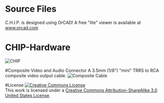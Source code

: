 # Source Files
C.H.I.P. is designed using OrCAD! A free "lite" viewer is available at <a href="http://www.orcad.com/">www.orcad.com</a>

# CHIP-Hardware
![CHIP](https://raw.githubusercontent.com/zshift/CHIP-Hardware/master/CHIP[v1_0]/CHIP_v1_0_PINOUT.png)

#Composite Video and Audio Connector
A 3.5mm (1/8") "mini" TRRS to RCA composite video output cable.
![Composite Cable](https://raw.githubusercontent.com/zshift/CHIP-Hardware/master/CHIP[v1_0]/trrs_annotated.png)

#License
<a rel="license" href="http://creativecommons.org/licenses/by-sa/3.0/us/"><img alt="Creative Commons License" style="border-width:0" src="https://i.creativecommons.org/l/by-sa/3.0/us/88x31.png" /></a><br />This work is licensed under a <a rel="license" href="http://creativecommons.org/licenses/by-sa/3.0/us/">Creative Commons Attribution-ShareAlike 3.0 United States License</a>.
